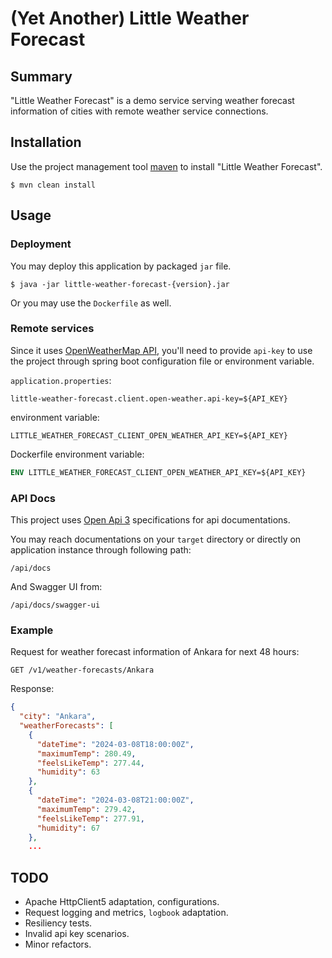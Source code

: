 # (Yet Another) Little Weather Forecast

## Summary
"Little Weather Forecast" is a demo service serving weather forecast information of cities with remote weather service connections.

## Installation
Use the project management tool [maven](https://maven.apache.org/) to install "Little Weather Forecast".
```shell
$ mvn clean install
```

## Usage

### Deployment
You may deploy this application by packaged `jar` file.
```shell
$ java -jar little-weather-forecast-{version}.jar
```

Or you may use the `Dockerfile` as well.

### Remote services
Since it uses [OpenWeatherMap API](https://openweathermap.org/api), you'll need to provide `api-key` to use the project through 
spring boot configuration file or environment variable.

`application.properties`:
```properties
little-weather-forecast.client.open-weather.api-key=${API_KEY}
```
environment variable:
```shell
LITTLE_WEATHER_FORECAST_CLIENT_OPEN_WEATHER_API_KEY=${API_KEY}
```
Dockerfile environment variable:
```dockerfile
ENV LITTLE_WEATHER_FORECAST_CLIENT_OPEN_WEATHER_API_KEY=${API_KEY}
```

### API Docs
This project uses [Open Api 3](https://spec.openapis.org/oas/v3.1.0) specifications for api documentations. 

You may reach documentations on your `target` directory or directly on application instance through following path:

`/api/docs`

And Swagger UI from:

`/api/docs/swagger-ui`

### Example
Request for weather forecast information of Ankara for next 48 hours:
```http request
GET /v1/weather-forecasts/Ankara
```
Response:
```json
{
  "city": "Ankara",
  "weatherForecasts": [
    {
      "dateTime": "2024-03-08T18:00:00Z",
      "maximumTemp": 280.49,
      "feelsLikeTemp": 277.44,
      "humidity": 63
    },
    {
      "dateTime": "2024-03-08T21:00:00Z",
      "maximumTemp": 279.42,
      "feelsLikeTemp": 277.91,
      "humidity": 67
    },
    ...
```

## TODO
* Apache HttpClient5 adaptation, configurations.
* Request logging and metrics, `logbook` adaptation.
* Resiliency tests.
* Invalid api key scenarios.
* Minor refactors.
